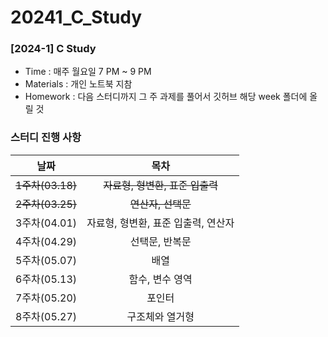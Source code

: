 # 20241_C_Study
### [2024-1] C Study

- Time : 매주 월요일 7 PM ~ 9 PM
- Materials : 개인 노트북 지참
- Homework : 다음 스터디까지 그 주 과제를 풀어서 깃허브 해당 week 폴더에 올릴 것

### 스터디 진행 사항
|날짜|목차|
|:--:|:--:|
|~~1주차(03.18)~~|~~자료형, 형변환, 표준 입출력~~|
|~~2주차(03.25)~~|~~연산자, 선택문~~|
|3주차(04.01)|자료형, 형변환, 표준 입출력, 연산자|
|4주차(04.29)|선택문, 반복문|
|5주차(05.07)|배열|
|6주차(05.13)|함수, 변수 영역|
|7주차(05.20)|포인터|
|8주차(05.27)|구조체와 열거형|
